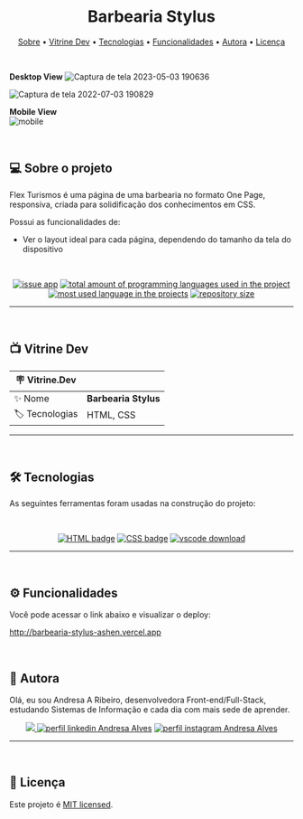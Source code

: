 <h1 align="center"> 
	 Barbearia Stylus
</h1>

<p align="center">
 <a href="#-sobre-o-projeto">Sobre</a> •
 <a href="#-vitrine-dev">Vitrine Dev</a> •
 <a href="#-tecnologias">Tecnologias</a> •
 <a href="#-funcionalidades">Funcionalidades</a> •
 <a href="#-autora">Autora</a> • 
 <a href="#-licença">Licença</a>
</p>

&nbsp;

**Desktop View**
![Captura de tela 2023-05-03 190636](https://user-images.githubusercontent.com/94997593/236060550-b8752489-6dde-49b8-b910-f985ae310409.png)



![Captura de tela 2022-07-03 190829](https://user-images.githubusercontent.com/94997593/177058789-51620ffb-116d-49f1-b486-796957e4a33a.gif)


**Mobile View** <br/>
![mobile](https://user-images.githubusercontent.com/94997593/234729432-c9a07a06-c7a8-400d-8e96-01b0487f4961.png)


&nbsp;
<a id="-sobre-o-projeto"></a>

## 💻 Sobre o projeto

Flex Turismos é uma página de uma barbearia no formato One Page, responsiva, criada para solidificação dos conhecimentos em CSS.


Possui as funcionalidades de:

- Ver o layout ideal para cada página, dependendo do tamanho da tela do dispositivo

&nbsp;

<p align="center">
  <a href="https://github.com/Andresa-Alves-Ribeiro/Barbearia-Stylus/issues"><img src="https://img.shields.io/github/issues/Andresa-Alves-Ribeiro/Barbearia-Stylus" alt="issue app" /></a>
  <a href="https://github.com/Andresa-Alves-Ribeiro/Barbearia-Stylus"><img src="https://img.shields.io/github/languages/count/Andresa-Alves-Ribeiro/Barbearia-Stylus" alt="total amount of programming languages used in the project" /></a>
  <a href="https://github.com/Andresa-Alves-Ribeiro/Barbearia-Stylus"><img src="https://img.shields.io/github/languages/top/Andresa-Alves-Ribeiro/Barbearia-Stylus" alt="most used language in the projects" /></a>
  <a href="https://github.com/Andresa-Alves-Ribeiro/Barbearia-Stylus"><img src="https://img.shields.io/github/repo-size/Andresa-Alves-Ribeiro/Barbearia-Stylus" alt="repository size" /></a>
<p>

---

&nbsp;
<a id="-vitrine-dev"></a>

## 📺 Vitrine Dev

| :placard: Vitrine.Dev |                                                                                                                                                    |
| --------------------- | -------------------------------------------------------------------------------------------------------------------------------------------------- |
| :sparkles: Nome       | **Barbearia Stylus**                                                  |
| :label: Tecnologias   | HTML, CSS |

---

&nbsp;
<a id="-tecnologias"></a>

## 🛠 Tecnologias

As seguintes ferramentas foram usadas na construção do projeto:

&nbsp;

<p align="center">
  <a href= "https://html.com/"><img alt="HTML badge" src="https://img.shields.io/static/v1?logoWidth=15&logoColor=FFC0CB&logo=HTML5&label=Style&message=HTML&color=FFC0CB"></a>
  <a href= "https://www.w3.org/Style/CSS/Overview.en.html/"><img alt="CSS badge" src="https://img.shields.io/static/v1?logoWidth=15&logoColor=F7DF1E&logo=css3&label=Language&message=CSS&color=F7DF1E"></a>
  <a href= "https://code.visualstudio.com/download"><img alt="vscode download" src="https://img.shields.io/static/v1?logoWidth=15&logoColor=007ACC&logo=Visual Studio Code&label=IDE&message=Visual Studio Code&color=007ACC"></a>
</p>

---------


&nbsp;
<a id="-funcionalidades"></a>

## ⚙️ Funcionalidades

Você pode acessar o link abaixo e visualizar o deploy:

http://barbearia-stylus-ashen.vercel.app

&nbsp;
<a id="-autora"></a>

## 🦸 Autora

Olá, eu sou Andresa A Ribeiro, desenvolvedora Front-end/Full-Stack, estudando Sistemas de Informação e cada dia com mais sede de aprender.

<p align="center">
  <a href="mailto:andresa_15ga@hotmail.com"><img src="https://img.shields.io/static/v1?logoWidth=15&logoColor=ff69b4&logo=gmail&label=Outlook&message=andresa_15ga@hotmail.com&color=ff69b4" target="_blank">
  <a href= "https://www.linkedin.com/in/andresa-alves-ribeiro/"><img alt="perfil linkedin Andresa Alves" src="https://img.shields.io/static/v1?logoWidth=15&logoColor=0A66C2&logo=LinkedIn&label=LinkedIn&message=andresa-alves-ribeiro&color=0A66C2"></a>
  <a href= "https://www.instagram.com/dresa.alves/"><img alt="perfil instagram Andresa Alves" src="https://img.shields.io/static/v1?logoWidth=15&logoColor=E4405F&logo=Instagram&label=Instagram&message=@dresa.alves&color=E4405F"></a>
</p>

---

&nbsp;
<a id="-licença"></a>

## 📝 Licença

Este projeto é [MIT licensed](./LICENSE).
